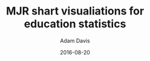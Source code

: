 ---
author: Adam Davis  
date: 2016-08-20  
description: "admataz case studies - MJR education chart visualisations"
keywords: web development, code, javascript, consultancy, drupal, php
title: MJR shart visualiations for education statistics
published: true
---